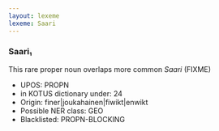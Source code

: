 ```yaml
---
layout: lexeme
lexeme: Saari
---
```


###  Saari₁

This rare proper noun overlaps more common *Saari* (FIXME)
* UPOS:  PROPN
* in KOTUS dictionary under:  24
* Origin:  finer|joukahainen|fiwikt|enwikt
* Possible NER class:  GEO
* Blacklisted:  PROPN-BLOCKING

